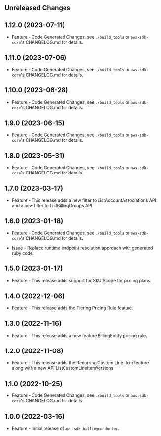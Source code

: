 Unreleased Changes
------------------

1.12.0 (2023-07-11)
------------------

* Feature - Code Generated Changes, see `./build_tools` or `aws-sdk-core`'s CHANGELOG.md for details.

1.11.0 (2023-07-06)
------------------

* Feature - Code Generated Changes, see `./build_tools` or `aws-sdk-core`'s CHANGELOG.md for details.

1.10.0 (2023-06-28)
------------------

* Feature - Code Generated Changes, see `./build_tools` or `aws-sdk-core`'s CHANGELOG.md for details.

1.9.0 (2023-06-15)
------------------

* Feature - Code Generated Changes, see `./build_tools` or `aws-sdk-core`'s CHANGELOG.md for details.

1.8.0 (2023-05-31)
------------------

* Feature - Code Generated Changes, see `./build_tools` or `aws-sdk-core`'s CHANGELOG.md for details.

1.7.0 (2023-03-17)
------------------

* Feature - This release adds a new filter to ListAccountAssociations API and a new filter to ListBillingGroups API.

1.6.0 (2023-01-18)
------------------

* Feature - Code Generated Changes, see `./build_tools` or `aws-sdk-core`'s CHANGELOG.md for details.

* Issue - Replace runtime endpoint resolution approach with generated ruby code.

1.5.0 (2023-01-17)
------------------

* Feature - This release adds support for SKU Scope for pricing plans.

1.4.0 (2022-12-06)
------------------

* Feature - This release adds the Tiering Pricing Rule feature.

1.3.0 (2022-11-16)
------------------

* Feature - This release adds a new feature BillingEntity pricing rule.

1.2.0 (2022-11-08)
------------------

* Feature - This release adds the Recurring Custom Line Item feature along with a new API ListCustomLineItemVersions.

1.1.0 (2022-10-25)
------------------

* Feature - Code Generated Changes, see `./build_tools` or `aws-sdk-core`'s CHANGELOG.md for details.

1.0.0 (2022-03-16)
------------------

* Feature - Initial release of `aws-sdk-billingconductor`.

